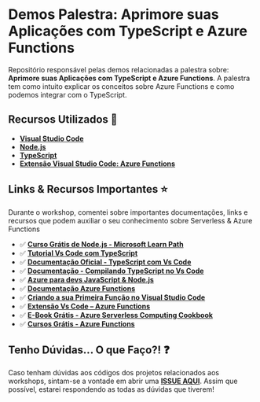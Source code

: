 # Demos Palestra: Aprimore suas Aplicações com TypeScript e Azure Functions

Repositório responsável pelas demos relacionadas a palestra sobre: **Aprimore suas Aplicações com TypeScript e Azure Functions**.
A palestra tem como intuito explicar os conceitos sobre Azure Functions e como podemos integrar com o TypeScript.

## Recursos Utilizados 🚀

* **[Visual Studio Code](https://code.visualstudio.com/?WT.mc_id=javascript-15130-gllemos)**
* **[Node.js](https://nodejs.org/en/)**
* **[TypeScript](https://www.typescriptlang.org/)**
* **[Extensão Visual Studio Code: Azure Functions](https://marketplace.visualstudio.com/items?itemName=ms-azuretools.vscode-azurefunctions&WT.mc_id=javascript-15130-gllemos)**

## Links & Recursos Importantes ⭐️

Durante o workshop, comentei sobre importantes documentações, links e recursos que podem auxiliar o seu conhecimento sobre Serverless & Azure Functions

- ✅ **[Curso Grátis de Node.js - Microsoft Learn Path](https://docs.microsoft.com/learn/paths/build-javascript-applications-nodejs/?WT.mc_id=javascript-15130-gllemos)**
- ✅ **[Tutorial Vs Code com TypeScript](https://code.visualstudio.com/docs/typescript/typescript-tutorial?WT.mc_id=javascript-15130-gllemos)**
- ✅ **[Documentação Oficial - TypeScript com Vs Code](https://code.visualstudio.com/docs/languages/typescript?WT.mc_id=javascript-15130-gllemos)**
- ✅ **[Documentação - Compilando TypeScript no Vs Code](https://code.visualstudio.com/docs/typescript/typescript-compiling?WT.mc_id=javascript-15130-gllemos)**
- ✅ **[Azure para devs JavaScript & Node.js](https://docs.microsoft.com/javascript/azure/?WT.mc_id=javascript-15130-gllemos&view=azure-node-latest)**
- ✅ **[Documentação Azure Functions](https://docs.microsoft.com/azure/azure-functions/?WT.mc_id=javascript-15130-gllemos)**
- ✅ **[Criando a sua Primeira Função no Visual Studio Code](https://docs.microsoft.com/azure/azure-functions/functions-create-first-function-vs-code?WT.mc_id=javascript-15130-gllemos)**
- ✅ **[Extensão Vs Code – Azure Functions](https://marketplace.visualstudio.com/items?itemName=ms-azuretools.vscode-azurefunctions&WT.mc_id=javascript-15130-gllemos)**
- ✅ **[E-Book Grátis - Azure Serverless Computing Cookbook](https://azure.microsoft.com/resources/azure-serverless-computing-cookbook/?WT.mc_id=javascript-15130-gllemos)**
- ✅ **[Cursos Grátis - Azure Functions](https://docs.microsoft.com/learn/paths/create-serverless-applications/?WT.mc_id=javascript-15130-gllemos)**

## Tenho Dúvidas... O que Faço?! ❓

Caso tenham dúvidas aos códigos dos projetos relacionados aos workshops, sintam-se a vontade em abrir uma **[ISSUE AQUI](https://github.com/glaucia86/typescript-azure-functions/issues)**. Assim que possível, estarei respondendo as todas as dúvidas que tiverem!


